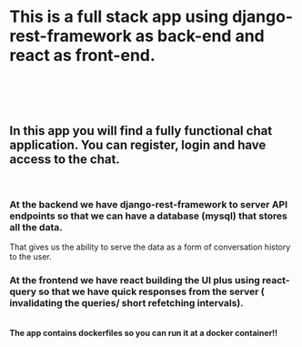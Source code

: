 <h1>This is a full stack app using django-rest-framework as back-end and react as front-end.<h1/> <br/>
<h2>In this app you will find a fully functional chat application. You can register, login and have access to the chat.</h2> <br/>
<h3>At the backend we have django-rest-framework to server API endpoints so that we can have a database (mysql) that stores all the data.</h3>
  <p>That gives us the ability to serve the data as a form of conversation history to the user. </p>
<h3>At the frontend we have react building the UI plus using react-query so that we have quick responses from the server ( invalidating the queries/ short refetching intervals).</h3>
  <br>
<strong>The app contains dockerfiles so you can run it at a docker container!!</strong>
